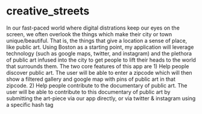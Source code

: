 creative_streets
================

In our fast-paced world where digital distrations keep our eyes on the screen, we often overlook the things which make their city or town unique/beautiful.  That is, the things that give a location a sense of place, like public art.  Using Boston as a starting point, my application will leverage technology (such as google maps, twitter, and instagram) and the plethora of public art infused into the city to get people to lift their heads to the world that surrounds them.  The two core features of this app are 1) Help people discover public art.  The user will be able to enter a zipcode which will then show a filtered gallery and google map with pins of public art in that zipcode. 2) Help people contribute to the documentary of public art.  The user will be able to contribute to this documentary of public art by submitting the art-piece via our app directly, or via twitter &amp; instagram using a specific hash tag

